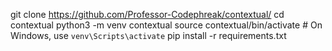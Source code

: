 git clone https://github.com/Professor-Codephreak/contextual/
cd contextual
python3 -m venv contextual
source contextual/bin/activate  # On Windows, use `venv\Scripts\activate`
pip install -r requirements.txt

